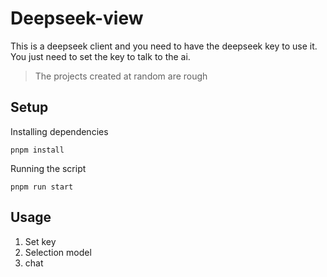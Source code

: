 # Deepseek-view

This is a deepseek client and you need to have the deepseek key to use it. You just need to set the key to talk to the ai.

> The projects created at random are rough

## Setup

Installing dependencies

```shell
pnpm install
```

Running the script

```shell
pnpm run start
```

## Usage

1. Set key
2. Selection model
3. chat		